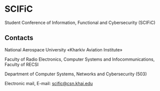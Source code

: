 # SCIFiC
Student Conference of Information, Functional and Cybersecurity (SCIFiC)

## Contacts
National Aerospace University «Kharkiv Aviation Institute»

Faculty of Radio Electronics, Computer Systems and Infocommunications, Faculty of RECSI

Department of Computer Systems, Networks and Cybersecurity (503)

Electronic mail, E-mail: [scific@csn.khai.edu](mailto:scific@csn.khai.edu "scific e-mail")
